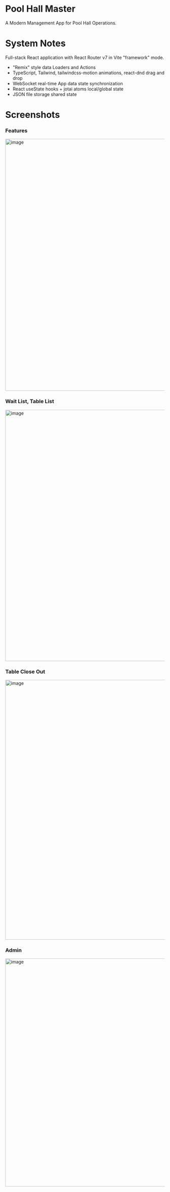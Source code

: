 # Pool Hall Master

A Modern Management App for Pool Hall Operations.

# System Notes

Full-stack React application with React Router v7 in Vite "framework" mode.

* "Remix" style data Loaders and Actions
* TypeScript, Tailwind, tailwindcss-motion animations, react-dnd drag and drop
* WebSocket real-time App data state synchronization
* React useState hooks + jotai atoms local/global state
* JSON file storage shared state

# Screenshots

### Features
<img width="794" alt="image" src="https://github.com/user-attachments/assets/494e39aa-b2c2-4b55-b40e-5a2f396e615e" />

### Wait List, Table List
<img width="792" alt="image" src="https://github.com/user-attachments/assets/f665ea02-d075-46b4-a574-cd4467ac5ace" />

### Table Close Out
<img width="819" alt="image" src="https://github.com/user-attachments/assets/6db9a9ba-849c-4549-88f5-ae6fe2d85e56" />

### Admin
<img width="719" alt="image" src="https://github.com/user-attachments/assets/bb78c286-508c-4c64-8f72-cac3efa0c104" />
